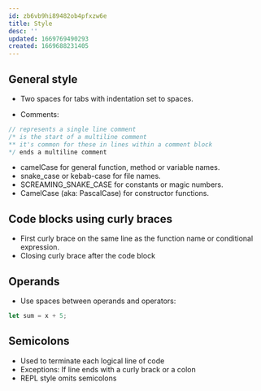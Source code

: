 ```yaml
---
id: zb6vb9hi89482ob4pfxzw6e
title: Style
desc: ''
updated: 1669769490293
created: 1669688231405
---
```

 
## General style
- Two spaces for tabs with indentation set to spaces.

- Comments:
``` javascript
// represents a single line comment
/* is the start of a multiline comment
** it's common for these in lines within a comment block
*/ ends a multiline comment 
```

- camelCase for general function, method or variable names.
- snake_case or kebab-case for file names.
- SCREAMING_SNAKE_CASE for constants or magic numbers.
- CamelCase (aka: PascalCase) for constructor functions.

## Code blocks using curly braces
- First curly brace on the same line as the function name or conditional expression.
- Closing curly brace after the code block

## Operands
- Use spaces between operands and operators:
```javascript
let sum = x + 5; 
```

## Semicolons
- Used to terminate each logical line of code
- Exceptions: If line ends with a curly brack or a colon
- REPL style omits semicolons

